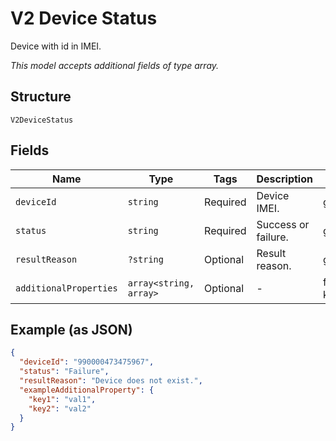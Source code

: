 
# V2 Device Status

Device with id in IMEI.

*This model accepts additional fields of type array.*

## Structure

`V2DeviceStatus`

## Fields

| Name | Type | Tags | Description | Getter | Setter |
|  --- | --- | --- | --- | --- | --- |
| `deviceId` | `string` | Required | Device IMEI. | getDeviceId(): string | setDeviceId(string deviceId): void |
| `status` | `string` | Required | Success or failure. | getStatus(): string | setStatus(string status): void |
| `resultReason` | `?string` | Optional | Result reason. | getResultReason(): ?string | setResultReason(?string resultReason): void |
| `additionalProperties` | `array<string, array>` | Optional | - | findAdditionalProperty(string key): array | additionalProperty(string key, array value): void |

## Example (as JSON)

```json
{
  "deviceId": "990000473475967",
  "status": "Failure",
  "resultReason": "Device does not exist.",
  "exampleAdditionalProperty": {
    "key1": "val1",
    "key2": "val2"
  }
}
```

